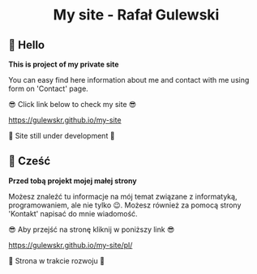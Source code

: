 <h1 align="center">
  My site - Rafał Gulewski
</h1>

## 👋 Hello
  **This is project of my private site**

  You can easy find here information about me and contact with me using form on 'Contact' page.

  😎 Click link below to check my site 😎

  https://gulewskr.github.io/my-site

  🚨 Site still under development 🚨
  
## 👋 Cześć
  **Przed tobą projekt mojej małej strony**

  Możesz znaleźć tu informacje na mój temat związane z informatyką, programowaniem, ale nie tylko 😉. Możesz również za pomocą strony 'Kontakt' napisać do mnie wiadomość.
  
  😎 Aby przejść na stronę kliknij w poniższy link 😎
  
  https://gulewskr.github.io/my-site/pl/

  🚨 Strona w trakcie rozwoju 🚨
